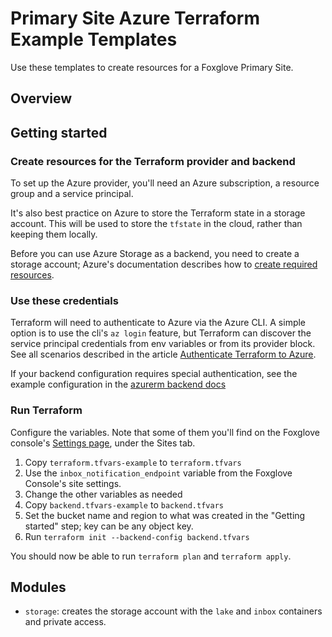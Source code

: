 # Primary Site Azure Terraform Example Templates

Use these templates to create resources for a Foxglove Primary Site.

## Overview

## Getting started

### Create resources for the Terraform provider and backend

To set up the Azure provider, you'll need an Azure subscription, a resource group and
a service principal.

It's also best practice on Azure to store the Terraform state in a storage account. This
will be used to store the `tfstate` in the cloud, rather than keeping them locally.

Before you can use Azure Storage as a backend, you need to create a storage account; Azure's
documentation describes how to [create required resources](https://learn.microsoft.com/en-us/azure/developer/terraform/store-state-in-azure-storage).

### Use these credentials

Terraform will need to authenticate to Azure via the Azure CLI. A simple option is to use
the cli's `az login` feature, but Terraform can discover the service principal credentials
from env variables or from its provider block. See all scenarios described in the article
[Authenticate Terraform to Azure](https://learn.microsoft.com/en-us/azure/developer/terraform/authenticate-to-azure).

If your backend configuration requires special authentication, see the example configuration in
the [azurerm backend docs](https://developer.hashicorp.com/terraform/language/settings/backends/azurerm)

### Run Terraform

Configure the variables. Note that some of them you'll find on the Foxglove console's
[Settings page](https://console.foxglove.party/organization?tab=sites), under the Sites
tab.

1. Copy `terraform.tfvars-example` to `terraform.tfvars`
2. Use the `inbox_notification_endpoint` variable from the Foxglove Console's site settings.
3. Change the other variables as needed
4. Copy `backend.tfvars-example` to `backend.tfvars`
5. Set the bucket name and region to what was created in the "Getting started" step; key can
   be any object key.
6. Run `terraform init --backend-config backend.tfvars`

You should now be able to run `terraform plan` and `terraform apply`.

## Modules

- `storage`: creates the storage account with the `lake` and `inbox` containers and private
  access.
